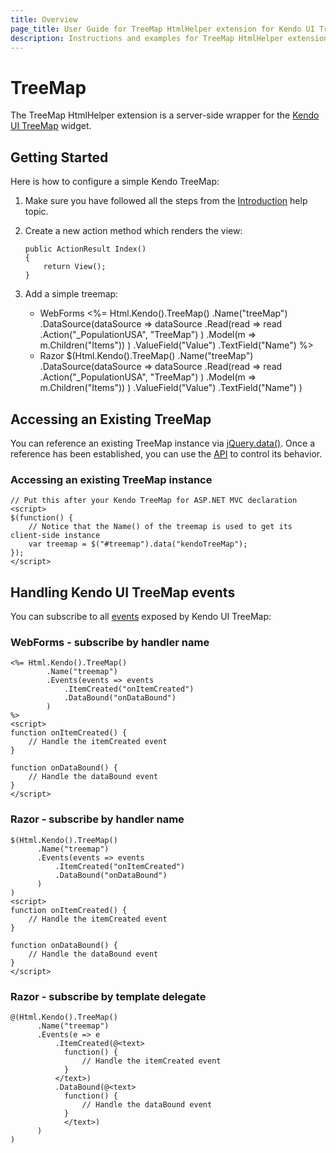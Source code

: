 ```yaml
---
title: Overview
page_title: User Guide for TreeMap HtmlHelper extension for Kendo UI TreeMap widget
description: Instructions and examples for TreeMap HtmlHelper extension for Kendo UI TreeMap for ASP.NET MVC.
---
```


# TreeMap

The TreeMap HtmlHelper extension is a server-side wrapper for the [Kendo UI TreeMap](/api/dataviz/treemap) widget.

## Getting Started

Here is how to configure a simple Kendo TreeMap:

1.  Make sure you have followed all the steps from the [Introduction](/aspnet-mvc/introduction) help topic.

2.  Create a new action method which renders the view:

        public ActionResult Index()
        {
            return View();
        }
3.  Add a simple treemap:
    - WebForms
            <%= Html.Kendo().TreeMap()
                    .Name("treeMap")
                    .DataSource(dataSource => dataSource
                        .Read(read => read
                            .Action("_PopulationUSA", "TreeMap")
                        )
                        .Model(m => m.Children("Items"))
                    )
                    .ValueField("Value")
                    .TextField("Name")
            %>
    - Razor
            $(Html.Kendo().TreeMap()
                  .Name("treeMap")
                  .DataSource(dataSource => dataSource
                      .Read(read => read
                          .Action("_PopulationUSA", "TreeMap")
                      )
                      .Model(m => m.Children("Items"))
                  )
                  .ValueField("Value")
                  .TextField("Name")
            )

## Accessing an Existing TreeMap

You can reference an existing TreeMap instance via [jQuery.data()](http://api.jquery.com/jQuery.data/).
Once a reference has been established, you can use the [API](/api/dataviz/treemap#methods) to control its behavior.

### Accessing an existing TreeMap instance

    // Put this after your Kendo TreeMap for ASP.NET MVC declaration
    <script>
    $(function() {
        // Notice that the Name() of the treemap is used to get its client-side instance
        var treemap = $("#treemap").data("kendoTreeMap");
    });
    </script>


## Handling Kendo UI TreeMap events

You can subscribe to all [events](/api/dataviz/treemap#events) exposed by Kendo UI TreeMap:

### WebForms - subscribe by handler name

    <%= Html.Kendo().TreeMap()
            .Name("treemap")
            .Events(events => events
                .ItemCreated("onItemCreated")
                .DataBound("onDataBound")
            )
    %>
    <script>
    function onItemCreated() {
        // Handle the itemCreated event
    }

    function onDataBound() {
        // Handle the dataBound event
    }
    </script>


### Razor - subscribe by handler name

    $(Html.Kendo().TreeMap()
          .Name("treemap")
          .Events(events => events
              .ItemCreated("onItemCreated")
              .DataBound("onDataBound")
          )
    )
    <script>
    function onItemCreated() {
        // Handle the itemCreated event
    }

    function onDataBound() {
        // Handle the dataBound event
    }
    </script>


### Razor - subscribe by template delegate

    @(Html.Kendo().TreeMap()
          .Name("treemap")
          .Events(e => e
              .ItemCreated(@<text>
                function() {
                    // Handle the itemCreated event
                }
              </text>)
              .DataBound(@<text>
                function() {
                    // Handle the dataBound event
                }
                </text>)
          )
    )
